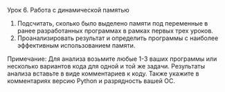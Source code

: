 Урок 6. Работа с динамической памятью
1. Подсчитать, сколько было выделено памяти под переменные в ранее разработанных программах в рамках первых трех уроков.
2. Проанализировать результат и определить программы
с наиболее эффективным использованием памяти.

Примечание: Для анализа возьмите любые 1-3 ваших программы 
или несколько вариантов кода для одной и той же задачи. 
Результаты анализа вставьте в виде комментариев к коду. 
Также укажите в комментариях версию Python и разрядность 
вашей ОС.
